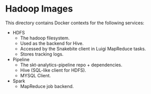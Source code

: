 # Hadoop Images

This directory contains Docker contexts for the following services:

- HDFS
    - The hadoop filesystem.
    - Used as the backend for Hive.
    - Accessed by the Snakebite client in Luigi MapReduce tasks.
    - Stores tracking logs.
- Pipeline
    - The skt-analytics-pipeline repo + dependencies.
    - Hive (SQL-like client for HDFS).
    - MYSQL Client.
- Spark
    - MapReduce job backend.
